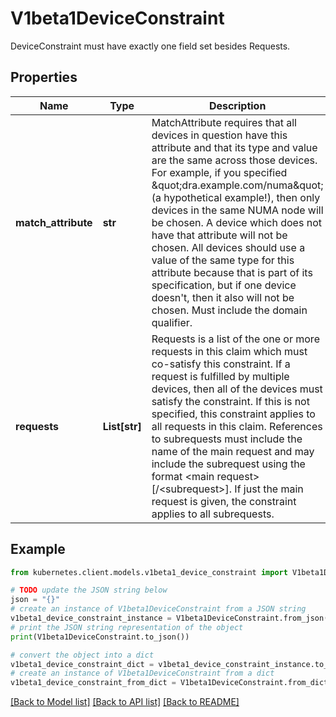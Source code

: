 # V1beta1DeviceConstraint

DeviceConstraint must have exactly one field set besides Requests.

## Properties

Name | Type | Description | Notes
------------ | ------------- | ------------- | -------------
**match_attribute** | **str** | MatchAttribute requires that all devices in question have this attribute and that its type and value are the same across those devices.  For example, if you specified \&quot;dra.example.com/numa\&quot; (a hypothetical example!), then only devices in the same NUMA node will be chosen. A device which does not have that attribute will not be chosen. All devices should use a value of the same type for this attribute because that is part of its specification, but if one device doesn&#39;t, then it also will not be chosen.  Must include the domain qualifier. | [optional] 
**requests** | **List[str]** | Requests is a list of the one or more requests in this claim which must co-satisfy this constraint. If a request is fulfilled by multiple devices, then all of the devices must satisfy the constraint. If this is not specified, this constraint applies to all requests in this claim.  References to subrequests must include the name of the main request and may include the subrequest using the format &lt;main request&gt;[/&lt;subrequest&gt;]. If just the main request is given, the constraint applies to all subrequests. | [optional] 

## Example

```python
from kubernetes.client.models.v1beta1_device_constraint import V1beta1DeviceConstraint

# TODO update the JSON string below
json = "{}"
# create an instance of V1beta1DeviceConstraint from a JSON string
v1beta1_device_constraint_instance = V1beta1DeviceConstraint.from_json(json)
# print the JSON string representation of the object
print(V1beta1DeviceConstraint.to_json())

# convert the object into a dict
v1beta1_device_constraint_dict = v1beta1_device_constraint_instance.to_dict()
# create an instance of V1beta1DeviceConstraint from a dict
v1beta1_device_constraint_from_dict = V1beta1DeviceConstraint.from_dict(v1beta1_device_constraint_dict)
```
[[Back to Model list]](../README.md#documentation-for-models) [[Back to API list]](../README.md#documentation-for-api-endpoints) [[Back to README]](../README.md)


